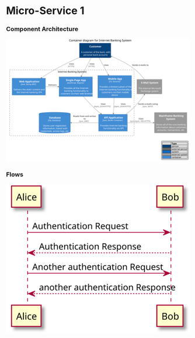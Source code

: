 # Micro-Service 1

### Component Architecture
![](%20svg/component.svg)

### Flows
![](flows/%20svg/flow-1.svg)

